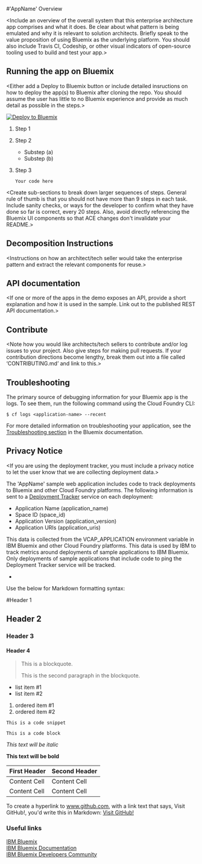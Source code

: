 #'AppName' Overview

<Include an overview of the overall system that this enterprise architecture app comprises and what it does. Be clear about what pattern is being emulated and why it is relevant to solution architects. Briefly speak to the value proposition of using Bluemix as the underlying platform. You should also include Travis CI, Codeship, or other visual indicators of open-source tooling used to build and test your app.>

## Running the app on Bluemix
<Either add a Deploy to Bluemix button or include detailed insructions on how to deploy the app(s) to Bluemix after cloning the repo. You should assume the user has little to no Bluemix experience and provide as much detail as possible in the steps.>

[![Deploy to Bluemix](https://bluemix.net/deploy/button.png)](https://bluemix.net/deploy)

1. Step 1
 
2. Step 2
	* Substep (a)
	* Substep (b)
3. Step 3

	```
	Your code here
	```

<Create sub-sections to break down larger sequences of steps. General rule of thumb is that you should not have more than 9 steps in each task. Include sanity checks, or ways for the developer to confirm what they have done so far is correct, every 20 steps. Also, avoid directly referencing the Bluemix UI components so that ACE changes don't invalidate your README.>

## Decomposition Instructions
<Instructions on how an architect/tech seller would take the enterprise pattern and extract the relevant components for reuse.>

## API documentation
<If one or more of the apps in the demo exposes an API, provide a short explanation and how it is used in the sample. Link out to the published REST API documentation.>

## Contribute
<Note how you would like architects/tech sellers to contribute and/or log issues to your project. Also give steps for making pull requests. If your contribution directions become lengthy, break them out into a file called ‘CONTRIBUTING.md’ and link to this.>

## Troubleshooting

The primary source of debugging information for your Bluemix app is the logs. To see them, run the following command using the Cloud Foundry CLI:

  ```
  $ cf logs <application-name> --recent
  ```
For more detailed information on troubleshooting your application, see the [Troubleshooting section](https://www.ng.bluemix.net/docs/troubleshoot/tr.html) in the Bluemix documentation.

## Privacy Notice
<If you are using the deployment tracker, you must include a privacy notice to let the user know that we are collecting deployment data.>

The 'AppName' sample web application includes code to track deployments to Bluemix and other Cloud Foundry platforms. The following information is sent to a [Deployment Tracker](https://github.com/cloudant-labs/deployment-tracker) service on each deployment:

* Application Name (application_name)
* Space ID (space_id)
* Application Version (application_version)
* Application URIs (application_uris)

This data is collected from the VCAP_APPLICATION environment variable in IBM Bluemix and other Cloud Foundry platforms. This data is used by IBM to track metrics around deployments of sample applications to IBM Bluemix. Only deployments of sample applications that include code to ping the Deployment Tracker service will be tracked.

<Include info on how to remove the deployment tracker from your app here.>

-
Use the below for Markdown formatting syntax:

#Header 1
## Header 2
### Header 3
#### Header 4

> This is a blockquote.
> 
> This is the second paragraph in the blockquote.

* list item #1
* list item #2

1. ordered item #1
2. ordered item #2

`This is a code snippet`

```
This is a code block
```

*This text will be italic*

**This text will be bold**

First Header  | Second Header
------------- | -------------
Content Cell  | Content Cell
Content Cell  | Content Cell 

To create a hyperlink to www.github.com, with a link text that says, Visit GitHub!, you'd write this in Markdown: [Visit GitHub!](www.github.com)

### Useful links
[IBM Bluemix](https://bluemix.net/)  
[IBM  Bluemix Documentation](https://www.ng.bluemix.net/docs/)  
[IBM Bluemix Developers Community](http://developer.ibm.com/bluemix)